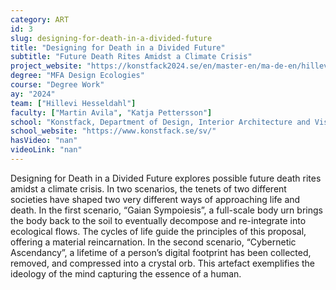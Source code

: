 ```yaml
---
category: ART
id: 3
slug: designing-for-death-in-a-divided-future
title: "Designing for Death in a Divided Future"
subtitle: "Future Death Rites Amidst a Climate Crisis"
project_website: "https://konstfack2024.se/en/master-en/ma-de-en/hillevi-hesseldahl/"
degree: "MFA Design Ecologies"
course: "Degree Work"
ay: "2024"
team: ["Hillevi Hesseldahl"]
faculty: ["Martin Avila", "Katja Pettersson"]
school: "Konstfack, Department of Design, Interior Architecture and Visual Communication, Stockholm, Sweden"
school_website: "https://www.konstfack.se/sv/"
hasVideo: "nan"
videoLink: "nan"
---
```


Designing for Death in a Divided Future explores possible future death rites amidst a climate crisis. In two scenarios, the tenets of two different societies have shaped two very different ways of approaching life and death. In the first scenario, “Gaian Sympoiesis”, a full-scale body urn brings the body back to the soil to eventually decompose and re-integrate into ecological flows. The cycles of life guide the principles of this proposal, offering a material reincarnation.  In the second scenario, “Cybernetic Ascendancy”, a lifetime of a person’s digital footprint has been collected, removed, and compressed into a crystal orb. This artefact exemplifies the ideology of the mind capturing the essence of a human.
